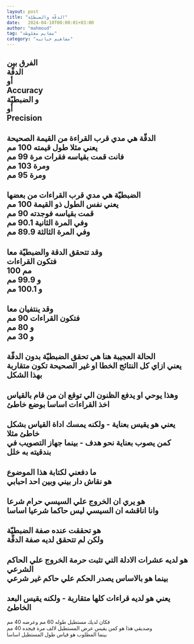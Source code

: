 ```yaml
---
layout: post
title: "الدقّة والضبطيّة"
date:   2024-04-10T00:00:01+03:00
author: "mahmoud"
tag: "مفايم مغلوطة"
category: "مفاهيم حياتيه"
---
```



الفرق بين  
الدقّة  
أو  
Accuracy  
و الضبطيّة  
أو  
Precision  
-  
الدقّة هي مدي قرب القراءة من القيمة الصحيحة  
يعني مثلا طول قيمته 100 مم  
فانت قمت بقياسه فقرات مرة 99 مم  
ومرة 103 مم  
ومرة 95 مم  
-  
الضبطيّة هي مدي قرب القراءات من بعضها  
يعني نفس الطول ذو القيمة 100 مم  
قمت بقياسه فوجدته 90 مم  
وفي المرة الثانية 90.1 مم  
وفي المرة الثالثة 89.9 مم  
-  
وقد تتحقق الدقة والضبطيّة معا  
فتكون القراءات  
100 مم  
و 99.9 مم  
و 100.1 مم  
-  
وقد ينتفيان معا  
فتكون القراءات 90 مم  
و 80 مم  
و 30 مم  
-  
الحالة العجيبة هنا هي تحقق الضبطيّة بدون الدقّة  
يعني ازاي كل النتائج الخطا او غير الصحيحة تكون متقاربة
بهذا الشكل  
-  
وهذا يوحي او يدفع الظنون الي توقع ان من قام
بالقياس  
اخذ القراءات اساسا بوضع خاطئ  
-  
يعني هو يقيس بعناية - ولكنه يمسك اداة القياس بشكل خاطئ
مثلا  
كمن يصوب بعناية نحو هدف - بينما جهاز التصويب في بندقيته
به خلل  
-  
ما دفعني لكتابة هذا الموضوع  
هو نقاش دار بيني وبين احد احبابي  
-  
هو يري ان الخروج علي السيسي حرام شرعا  
وانا اناقشه ان السيسي ليس حاكما شرعيا اساسا  
-  
هو تحققت عنده صفة الضبطيّة  
ولكن لم تتحقق لديه صفة الدقّة  
-  
هو لديه عشرات الادلة التي تثبت حرمة الخروج علي الحاكم
الشرعي  
بينما هو بالاساس يصدر الحكم علي حاكم غير شرعي  
-  
يعني هو لديه قراءات كلها متقاربة - ولكنه يقيس البعد
الخاطئ  
-  
فكان لديك مستطيل طوله 60 مم وعرضه 40 مم  
وصديقي هذا هو كمن يقيس عرض المستطيل لالف مرة فيجده 40
مم  
بينما المطلوب هو قياس طول المستطيل اساسا
